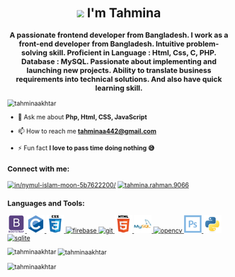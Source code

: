 <h1 align="center"><img src="https://media.giphy.com/media/hvRJCLFzcasrR4ia7z/giphy.gif" width="30px"> I'm Tahmina</h1>
<h3 align="center">A passionate frontend developer from Bangladesh. I work as a front-end developer from Bangladesh. Intuitive problem-solving skill. Proficient in Language : Html, Css, C, PHP. Database : MySQL. Passionate about implementing and launching new projects. Ability to translate business requirements into technical solutions. And also have quick learning skill.
</h3>

<p align="left"> <img src="https://komarev.com/ghpvc/?username=tahminaakhtar&label=Profile%20views&color=0e75b6&style=flat" alt="tahminaakhtar" /> </p>

- 💬 Ask me about **Php, Html, CSS, JavaScript**

- 📫 How to reach me **tahminaa442@gmail.com**

- ⚡ Fun fact **I love to pass time doing nothing 😅**

<h3 align="left">Connect with me:</h3>
<p align="left">
<a href="https://linkedin.com/in/in/nymul-islam-moon-5b7622200/" target="blank"><img align="center" src="https://raw.githubusercontent.com/rahuldkjain/github-profile-readme-generator/master/src/images/icons/Social/linked-in-alt.svg" alt="in/nymul-islam-moon-5b7622200/" height="30" width="40" /></a>
<a href="https://fb.com/tahmina.rahman.9066" target="blank"><img align="center" src="https://raw.githubusercontent.com/rahuldkjain/github-profile-readme-generator/master/src/images/icons/Social/facebook.svg" alt="tahmina.rahman.9066" height="30" width="40" /></a>
</p>

<h3 align="left">Languages and Tools:</h3>
<p align="left"> <a href="https://getbootstrap.com" target="_blank"> <img src="https://raw.githubusercontent.com/devicons/devicon/master/icons/bootstrap/bootstrap-plain-wordmark.svg" alt="bootstrap" width="40" height="40"/> </a> <a href="https://www.cprogramming.com/" target="_blank"> <img src="https://raw.githubusercontent.com/devicons/devicon/master/icons/c/c-original.svg" alt="c" width="40" height="40"/> </a> <a href="https://www.w3schools.com/css/" target="_blank"> <img src="https://raw.githubusercontent.com/devicons/devicon/master/icons/css3/css3-original-wordmark.svg" alt="css3" width="40" height="40"/> </a> <a href="https://firebase.google.com/" target="_blank"> <img src="https://www.vectorlogo.zone/logos/firebase/firebase-icon.svg" alt="firebase" width="40" height="40"/> </a> <a href="https://git-scm.com/" target="_blank"> <img src="https://www.vectorlogo.zone/logos/git-scm/git-scm-icon.svg" alt="git" width="40" height="40"/> </a> <a href="https://www.w3.org/html/" target="_blank"> <img src="https://raw.githubusercontent.com/devicons/devicon/master/icons/html5/html5-original-wordmark.svg" alt="html5" width="40" height="40"/> </a> <a href="https://www.mysql.com/" target="_blank"> <img src="https://raw.githubusercontent.com/devicons/devicon/master/icons/mysql/mysql-original-wordmark.svg" alt="mysql" width="40" height="40"/> </a> <a href="https://opencv.org/" target="_blank"> <img src="https://www.vectorlogo.zone/logos/opencv/opencv-icon.svg" alt="opencv" width="40" height="40"/> </a> <a href="https://www.photoshop.com/en" target="_blank"> <img src="https://raw.githubusercontent.com/devicons/devicon/master/icons/photoshop/photoshop-line.svg" alt="photoshop" width="40" height="40"/> </a> <a href="https://www.python.org" target="_blank"> <img src="https://raw.githubusercontent.com/devicons/devicon/master/icons/python/python-original.svg" alt="python" width="40" height="40"/> </a> <a href="https://www.sqlite.org/" target="_blank"> <img src="https://www.vectorlogo.zone/logos/sqlite/sqlite-icon.svg" alt="sqlite" width="40" height="40"/> </a> </p>

<p><img align="left" src="https://github-readme-stats.vercel.app/api/top-langs?username=tahminaakhtar&show_icons=true&locale=en&layout=compact" alt="tahminaakhtar" /></p>

<p>&nbsp;<img align="center" src="https://github-readme-stats.vercel.app/api?username=tahminaakhtar&show_icons=true&locale=en" alt="tahminaakhtar" /></p>

<p><img align="center" src="https://github-readme-streak-stats.herokuapp.com/?user=tahminaakhtar&" alt="tahminaakhtar" /></p>
